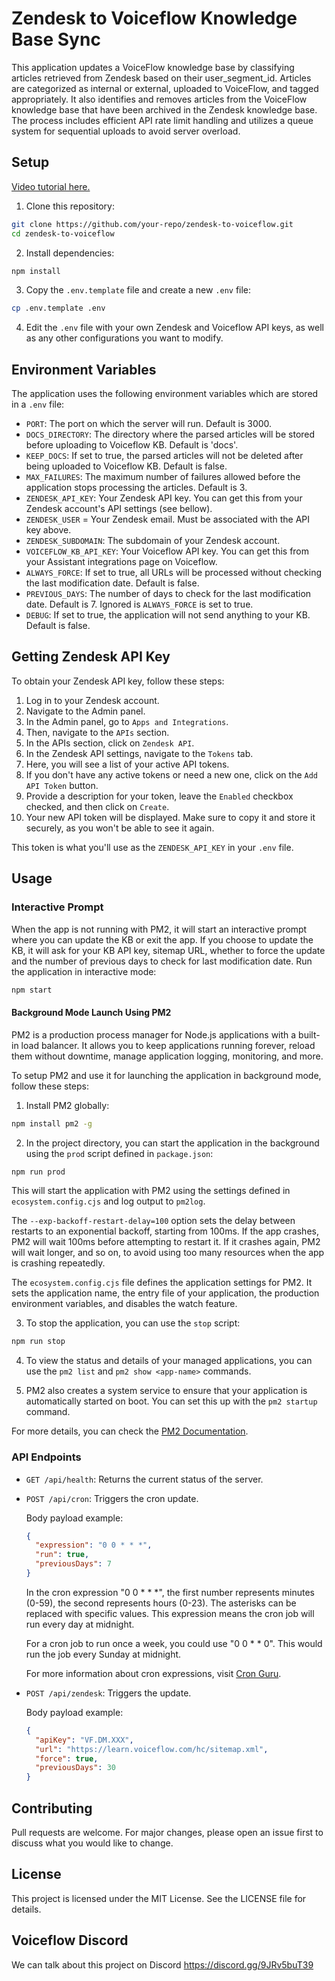 # Zendesk to Voiceflow Knowledge Base Sync

This application updates a VoiceFlow knowledge base by classifying articles retrieved from Zendesk based on their user_segment_id. Articles are categorized as internal or external, uploaded to VoiceFlow, and tagged appropriately. It also identifies and removes articles from the VoiceFlow knowledge base that have been archived in the Zendesk knowledge base. The process includes efficient API rate limit handling and utilizes a queue system for sequential uploads to avoid server overload. 

## Setup

[Video tutorial here.](https://drive.google.com/file/d/1hAgvUXnoCMGey-BJJwi1Ka_SqwS5rmeK/view?usp=drive_link)

1. Clone this repository:

```bash
git clone https://github.com/your-repo/zendesk-to-voiceflow.git
cd zendesk-to-voiceflow
```

2. Install dependencies:

```bash
npm install
```

3. Copy the `.env.template` file and create a new `.env` file:

```bash
cp .env.template .env
```

4. Edit the `.env` file with your own Zendesk and Voiceflow API keys, as well as any other configurations you want to modify.

## Environment Variables

The application uses the following environment variables which are stored in a `.env` file:

- `PORT`: The port on which the server will run. Default is 3000.
- `DOCS_DIRECTORY`: The directory where the parsed articles will be stored before uploading to Voiceflow KB. Default is 'docs'.
- `KEEP_DOCS`: If set to true, the parsed articles will not be deleted after being uploaded to Voiceflow KB. Default is false.
- `MAX_FAILURES`: The maximum number of failures allowed before the application stops processing the articles. Default is 3.
- `ZENDESK_API_KEY`: Your Zendesk API key. You can get this from your Zendesk account's API settings (see bellow).
- `ZENDESK_USER` =  Your Zendesk email. Must be associated with the API key above.
- `ZENDESK_SUBDOMAIN`: The subdomain of your Zendesk account.
- `VOICEFLOW_KB_API_KEY`: Your Voiceflow API key. You can get this from your Assistant integrations page on Voiceflow.
- `ALWAYS_FORCE`: If set to true, all URLs will be processed without checking the last modification date. Default is false.
- `PREVIOUS_DAYS`: The number of days to check for the last modification date. Default is 7. Ignored is `ALWAYS_FORCE` is set to true.
- `DEBUG`: If set to true, the application will not send anything to your KB. Default is false.

## Getting Zendesk API Key

To obtain your Zendesk API key, follow these steps:

1. Log in to your Zendesk account.
2. Navigate to the Admin panel.
3. In the Admin panel, go to `Apps and Integrations`.
4. Then, navigate to the `APIs` section.
5. In the APIs section, click on `Zendesk API`.
6. In the Zendesk API settings, navigate to the `Tokens` tab.
7. Here, you will see a list of your active API tokens.
8. If you don't have any active tokens or need a new one, click on the `Add API Token` button.
9. Provide a description for your token, leave the `Enabled` checkbox checked, and then click on `Create`.
10. Your new API token will be displayed. Make sure to copy it and store it securely, as you won't be able to see it again.

This token is what you'll use as the `ZENDESK_API_KEY` in your `.env` file.


## Usage

### Interactive Prompt

When the app is not running with PM2, it will start an interactive prompt where you can update the KB or exit the app. If you choose to update the KB, it will ask for your KB API key, sitemap URL, whether to force the update and the number of previous days to check for last modification date.
Run the application in interactive mode:

```bash
npm start
```

#### Background Mode Launch Using PM2

PM2 is a production process manager for Node.js applications with a built-in load balancer. It allows you to keep applications running forever, reload them without downtime, manage application logging, monitoring, and more.

To setup PM2 and use it for launching the application in background mode, follow these steps:

1. Install PM2 globally:

```bash
npm install pm2 -g
```

2. In the project directory, you can start the application in the background using the `prod` script defined in `package.json`:

```bash
npm run prod
```

This will start the application with PM2 using the settings defined in `ecosystem.config.cjs` and log output to `pm2log`.

The `--exp-backoff-restart-delay=100` option sets the delay between restarts to an exponential backoff, starting from 100ms. If the app crashes, PM2 will wait 100ms before attempting to restart it. If it crashes again, PM2 will wait longer, and so on, to avoid using too many resources when the app is crashing repeatedly.

The `ecosystem.config.cjs` file defines the application settings for PM2. It sets the application name, the entry file of your application, the production environment variables, and disables the watch feature.

3. To stop the application, you can use the `stop` script:

```bash
npm run stop
```

4. To view the status and details of your managed applications, you can use the `pm2 list` and `pm2 show <app-name>` commands.

5. PM2 also creates a system service to ensure that your application is automatically started on boot. You can set this up with the `pm2 startup` command.

For more details, you can check the [PM2 Documentation](https://pm2.keymetrics.io/docs/usage/quick-start/).

### API Endpoints

- `GET /api/health`: Returns the current status of the server.

- `POST /api/cron`: Triggers the cron update.

  Body payload example:

  ```json
  {
    "expression": "0 0 * * *",
    "run": true,
    "previousDays": 7
  }
  ```
  In the cron expression "0 0 * * *", the first number represents minutes (0-59), the second represents hours (0-23). The asterisks can be replaced with specific values. This expression means the cron job will run every day at midnight.

  For a cron job to run once a week, you could use "0 0 * * 0". This would run the job every Sunday at midnight.

  For more information about cron expressions, visit [Cron Guru](https://crontab.guru/).

- `POST /api/zendesk`: Triggers the update.

  Body payload example:

  ```json
  {
    "apiKey": "VF.DM.XXX",
    "url": "https://learn.voiceflow.com/hc/sitemap.xml",
    "force": true,
    "previousDays": 30
  }
  ```

## Contributing

Pull requests are welcome. For major changes, please open an issue first to discuss what you would like to change.

## License

This project is licensed under the MIT License. See the LICENSE file for details.

## Voiceflow Discord

We can talk about this project on Discord
https://discord.gg/9JRv5buT39
